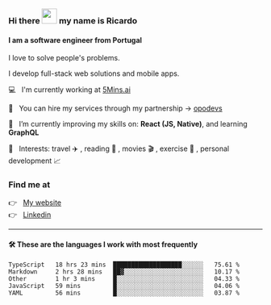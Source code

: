 ### Hi there <img src="https://raw.githubusercontent.com/iampavangandhi/iampavangandhi/master/gifs/Hi.gif" width="30"> my name is Ricardo
#### I am a software engineer from Portugal
I love to solve people's problems.

I develop full-stack web solutions and mobile apps.

💻  &nbsp; I'm currently working at <a href="https://5mins.ai/">5Mins.ai</a>

💼  &nbsp; You can hire my services through my partnership -> <a href="https://github.com/opodevs">opodevs</a>

🌱 &nbsp; I’m currently improving my skills on: **React (JS, Native)**, and learning **GraphQL**

💙 &nbsp; Interests: travel ✈️ , reading 📖 , movies 🎬 , exercise 🏃 , personal development 📈

### Find me at

<p align="left">
  👉  &nbsp;
  <a href="https://ricardopbarbosa.com" target="_blank">
    My website
  </a>
  <br/>
  👉 &nbsp;
  <a href="https://www.linkedin.com/in/ricardopbarbosa" target="_blank">
    Linkedin
  </a>
</p>

<hr />

#### 🛠 These are the languages I work with most frequently
<!--START_SECTION:waka-->

```text
TypeScript   18 hrs 23 mins  ███████████████████░░░░░░   75.61 %
Markdown     2 hrs 28 mins   ██▓░░░░░░░░░░░░░░░░░░░░░░   10.17 %
Other        1 hr 3 mins     █░░░░░░░░░░░░░░░░░░░░░░░░   04.33 %
JavaScript   59 mins         █░░░░░░░░░░░░░░░░░░░░░░░░   04.06 %
YAML         56 mins         █░░░░░░░░░░░░░░░░░░░░░░░░   03.87 %
```

<!--END_SECTION:waka-->
